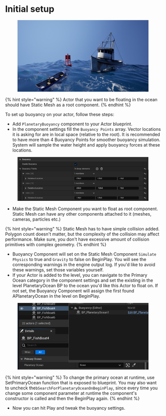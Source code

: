 # Initial setup

<figure><img src="../../.gitbook/assets/image (1) (1) (1).png" alt=""><figcaption></figcaption></figure>

{% hint style="warning" %}
Actor that you want to be floating in the ocean should have Static Mesh as a root component.
{% endhint %}

To set up buoyancy on your actor, follow these steps:

* Add `PlanetaryBuoyancy` component to your Actor blueprint.
* In the component settings fill the `Buoyancy Points` array. Vector locations it is asking for are in local space (relative to the root). It is recommended to have more than 4 Buoyancy Points for smoother buoyancy simulation. System will sample the water height and apply buoyancy forces at these locations.

<figure><img src="../../.gitbook/assets/image (1) (1) (1) (1).png" alt=""><figcaption></figcaption></figure>

* Make the Static Mesh Component you want to float as root component. Static Mesh can have any other components attached to it (meshes, cameras, particles etc.)

{% hint style="warning" %}
Static Mesh has to have simple collision added. Polygon count doesn't matter, but the complexity of the collision may affect performance. Make sure, you don't have excessive amount of collision primitives with complex geometry.
{% endhint %}

* Buoyancy Component will set on the Static Mesh Component `Simulate Physics` to true and `Gravity` to false on BeginPlay. You will see the corresponding warnings in the engine output log. If you'd like to avoid these warnings, set those variables yourself.
* If your Actor is added to the level, you can navigate to the Primary Ocean category in the component settings and set the existing in the level PlanetaryOcean BP to the ocean you'd like this Actor to float on. If not set, the Buoyancy Component will assign the first found APlanetaryOcean in the level on BeginPlay.

<figure><img src="../../.gitbook/assets/image (1) (1).png" alt=""><figcaption></figcaption></figure>

{% hint style="warning" %}
To change the primary ocean at runtime, use SetPrimaryOcean function that is exposed to blueprint. You may also want to uncheck the`bSearchForPlanetaryOceanOnBeginPlay`, since every time you change some component parameter at runtime the component's constructor is called and then the BeginPlay again.
{% endhint %}

* Now you can hit Play and tweak the buoyancy settings.
